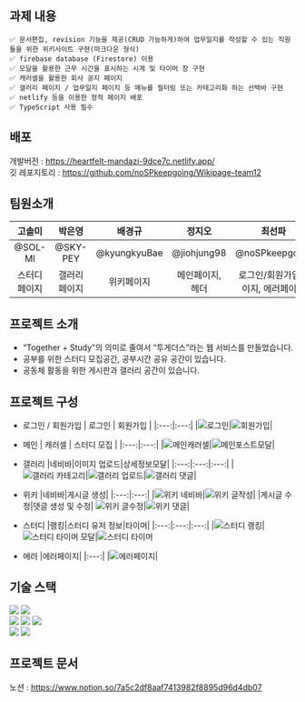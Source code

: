 ## 과제 내용

    ✅ 문서편집, revision 기능을 제공(CRUD 가능하게)하여 업무일지를 작성할 수 있는 직원들을 위한 위키사이트 구현(마크다운 형식)
    ✅ firebase database (Firestore) 이용
    ✅ 모달을 활용한 근무 시간을 표시하는 시계 및 타이머 창 구현
    ✅ 캐러셀을 활용한 회사 공지 페이지
    ✅ 갤러리 페이지 / 업무일지 페이지 등 메뉴를 필터링 또는 카테고리화 하는 선택바 구현
    ✅ netlify 등을 이용한 정적 페이지 배포
    ✅ TypeScript 사용 필수

## 배포

개발버전 : https://heartfelt-mandazi-9dce7c.netlify.app/  
깃 레포지토리 : https://github.com/noSPkeepgoing/Wikipage-team12

## 팀원소개

|    고솔미     |    박은영     |    배경규    |      정지오      |              최선파               |
| :-----------: | :-----------: | :----------: | :--------------: | :-------------------------------: |
|    @SOL-MI    |   @SKY-PEY    | @kyungkyuBae |   @jiohjung98    |          @noSPkeepgoing           |
| 스터디 페이지 | 갤러리 페이지 |  위키페이지  | 메인페이지, 헤더 | 로그인/회원가입페이지, 에러페이지 |

## 프로젝트 소개

- “Together + Study”의 의미로 줄여서 “투게더스”라는 웹 서비스를 만들었습니다.
- 공부를 위한 스터디 모집공간, 공부시간 공유 공간이 있습니다.
- 공동체 활동을 위한 게시판과 갤러리 공간이 있습니다.

## 프로젝트 구성

- 로그인 / 회원가입
  | 로그인 | 회원가입 |
  |:---:|:---:|
  |![로그인](https://github.com/KDT1-FE/Y_FE_Toy1/assets/125979833/67424504-c07f-4f2a-b2bf-fd29bc84ae12)|![회원가입](https://github.com/KDT1-FE/Y_FE_Toy1/assets/125979833/19b88982-9073-4b95-ae2c-c6989eb68f01)|
- 메인
  | 캐러셀 | 스터디 모집 |
  |:---:|:---:|
  |![메인캐러셀](https://github.com/KDT1-FE/Y_FE_Toy1/assets/125979833/3e49290c-0b3f-4642-aec1-473d6a52865e)|![메인포스트모달](https://github.com/KDT1-FE/Y_FE_Toy1/assets/125979833/59924009-ea82-4de4-b4aa-ed7c8bc8fabb)|
- 갤러리
  |네비바|이미지 업로드|상세정보모달|
  |:---:|:---:|:---:|
  |![갤러리 카테고리](https://github.com/KDT1-FE/Y_FE_Toy1/assets/125979833/44de4a4e-041c-4ead-8ef6-c0c880d65ad6)|![갤러리 업로드](https://github.com/KDT1-FE/Y_FE_Toy1/assets/125979833/cd2a9a75-59ae-4354-8c2e-8d324986429a)|![갤러리 댓글](https://github.com/KDT1-FE/Y_FE_Toy1/assets/125979833/324ce65d-d76f-44d8-b25b-5f6ddfaec671)|

- 위키
  |네비바|게시글 생성|
  |:---:|:---:|
  |![위키 네비바](https://github.com/KDT1-FE/Y_FE_Toy1/assets/125979833/c4416bea-34b9-4a77-a204-b5d59c0895b0)|![위키 글작성](https://github.com/KDT1-FE/Y_FE_Toy1/assets/125979833/a4ad7244-1a00-406b-893e-2ef933ac651a)|
  |게시글 수정|댓글 생성 및 수정|
  ![위키 글수정](https://github.com/KDT1-FE/Y_FE_Toy1/assets/125979833/274d3e58-ea3a-4725-9323-2f8643577eab)|![위키 댓글](https://github.com/KDT1-FE/Y_FE_Toy1/assets/125979833/12ee707b-9ef7-4953-8373-902ba3653dcf)|

- 스터디
  |랭킹|스터디 유저 정보|타이머|
  |:---:|:---:|:---:|
  |![스터디 랭킹](https://github.com/KDT1-FE/Y_FE_Toy1/assets/125979833/79d0639c-e24c-4dd1-a274-784e039eea5c)|![스터디 타이머 모달](https://github.com/KDT1-FE/Y_FE_Toy1/assets/125979833/5d082e4c-8663-4469-9b69-a1fed34eba5c)|![스터디 타이머](https://github.com/KDT1-FE/Y_FE_Toy1/assets/125979833/089af61c-c8b3-4b1f-bfe2-5566dba9ba12)

- 에러
  |에러페이지|
  |:---:|
  |![에러페이지](https://github.com/KDT1-FE/Y_FE_Toy1/assets/125979833/8a118b4c-09f0-44ba-bc28-037456ee0bf8)|

## 기술 스택

<img src="https://img.shields.io/badge/Javascript-F7DF1E?style=for-the-badge&logo=javascript&logoColor=white"> <img src="https://img.shields.io/badge/typescript-3178C6?style=for-the-badge&logo=typescript&logoColor=white">  
<img src="https://img.shields.io/badge/react-61DAFB?style=for-the-badge&logo=react&logoColor=white"> <img src="https://img.shields.io/badge/reactrouter-CA4245?style=for-the-badge&logo=reactrouter&logoColor=white"> <img src="https://img.shields.io/badge/redux-764ABC?style=for-the-badge&logo=redux&logoColor=white">  
<img src="https://img.shields.io/badge/firebase-FFCA28?style=for-the-badge&logo=firebase&logoColor=white"> <img src="https://img.shields.io/badge/netlify-00C7B7?style=for-the-badge&logo=netlify&logoColor=white">

## 프로젝트 문서

노션 : https://www.notion.so/7a5c2df8aaf7413982f8895d96d4db07
